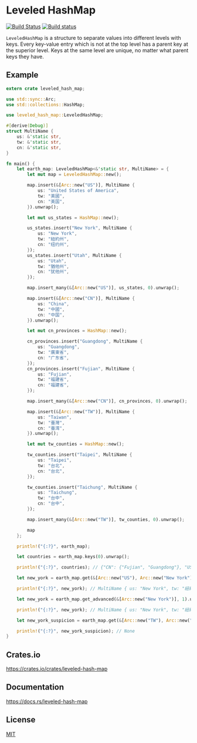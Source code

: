 Leveled HashMap
====================

[![Build Status](https://travis-ci.org/magiclen/leveled-hash-map.svg?branch=master)](https://travis-ci.org/magiclen/leveled-hash-map)
[![Build status](https://ci.appveyor.com/api/projects/status/2n3l0uyblsyuoo5m/branch/master?svg=true)](https://ci.appveyor.com/project/magiclen/leveled-hash-map/branch/master)

`LeveledHashMap` is a structure to separate values into different levels with keys. Every key-value entry which is not at the top level has a parent key at the superior level. Keys at the same level are unique, no matter what parent keys they have.

## Example

```rust
extern crate leveled_hash_map;

use std::sync::Arc;
use std::collections::HashMap;

use leveled_hash_map::LeveledHashMap;

#[derive(Debug)]
struct MultiName {
    us: &'static str,
    tw: &'static str,
    cn: &'static str,
}

fn main() {
    let earth_map: LeveledHashMap<&'static str, MultiName> = {
        let mut map = LeveledHashMap::new();

        map.insert(&[Arc::new("US")], MultiName {
            us: "United States of America",
            tw: "美國",
            cn: "美国",
        }).unwrap();

        let mut us_states = HashMap::new();

        us_states.insert("New York", MultiName {
            us: "New York",
            tw: "紐約州",
            cn: "纽约州",
        });
        us_states.insert("Utah", MultiName {
            us: "Utah",
            tw: "猶他州",
            cn: "犹他州",
        });

        map.insert_many(&[Arc::new("US")], us_states, 0).unwrap();

        map.insert(&[Arc::new("CN")], MultiName {
            us: "China",
            tw: "中國",
            cn: "中国",
        }).unwrap();

        let mut cn_provinces = HashMap::new();

        cn_provinces.insert("Guangdong", MultiName {
            us: "Guangdong",
            tw: "廣東省",
            cn: "广东省",
        });
        cn_provinces.insert("Fujian", MultiName {
            us: "Fujian",
            tw: "福建省",
            cn: "福建省",
        });

        map.insert_many(&[Arc::new("CN")], cn_provinces, 0).unwrap();

        map.insert(&[Arc::new("TW")], MultiName {
            us: "Taiwan",
            tw: "臺灣",
            cn: "臺湾",
        }).unwrap();

        let mut tw_counties = HashMap::new();

        tw_counties.insert("Taipei", MultiName {
            us: "Taipei",
            tw: "台北",
            cn: "台北",
        });

        tw_counties.insert("Taichung", MultiName {
            us: "Taichung",
            tw: "台中",
            cn: "台中",
        });

        map.insert_many(&[Arc::new("TW")], tw_counties, 0).unwrap();

        map
    };

    println!("{:?}", earth_map);

    let countries = earth_map.keys(0).unwrap();

    println!("{:?}", countries); // {"CN": {"Fujian", "Guangdong"}, "US": {"Utah", "New York"}, "TW": {"Taichung", "Taipei"}}

    let new_york = earth_map.get(&[Arc::new("US"), Arc::new("New York")]).unwrap();

    println!("{:?}", new_york); // MultiName { us: "New York", tw: "紐約州", cn: "纽约州" }

    let new_york = earth_map.get_advanced(&[Arc::new("New York")], 1).unwrap();

    println!("{:?}", new_york); // MultiName { us: "New York", tw: "紐約州", cn: "纽约州" }

    let new_york_suspicion = earth_map.get(&[Arc::new("TW"), Arc::new("New York")]);

    println!("{:?}", new_york_suspicion); // None
}
```

## Crates.io

https://crates.io/crates/leveled-hash-map

## Documentation

https://docs.rs/leveled-hash-map

## License

[MIT](LICENSE)